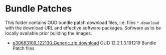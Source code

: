 # Bundle Patches

This folder contains OUD bundle patch download files, i.e. files `*.download` with the download URL and effective software packages. Software as to be locally available prior building the images.

- [p30683109_122130_Generic.zip.download](p30683109_122130_Generic.zip.download) OUD 12.2.1.3.191219 Bundle Patch files